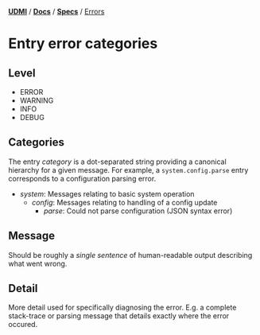 [**UDMI**](../../) / [**Docs**](../) / [**Specs**](./) / [Errors](#)

# Entry error categories

## Level

* ERROR
* WARNING
* INFO
* DEBUG

## Categories

The entry _category_ is a dot-separated string providing a canonical hierarchy for a given message.
For example, a `system.config.parse` entry corresponds to a configuration parsing error.

* _system_: Messages relating to basic system operation
  * _config_: Messages relating to handling of a config update
    * _parse_: Could not parse configuration (JSON syntax error)

## Message

Should be roughly a _single sentence_ of human-readable output describing what went wrong.

## Detail

More detail used for specifically diagnosing the error. E.g. a complete stack-trace or parsing
message that details exactly where the error occured.
